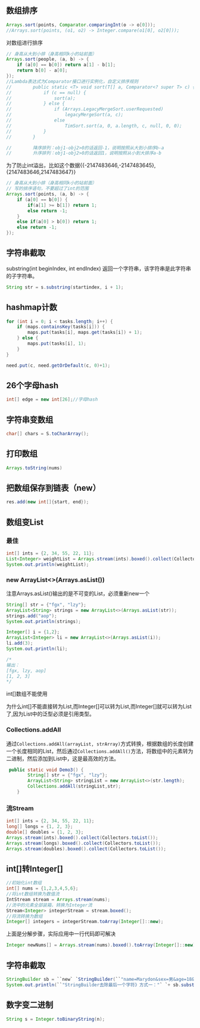 ## 数组排序

```java
Arrays.sort(points, Comparator.comparingInt(o -> o[0]));
//Arrays.sort(points, (o1, o2) -> Integer.compare(o1[0], o2[0]));
```

对数组进行排序

```java
// 身高从大到小排（身高相同k小的站前面）
Arrays.sort(people, (a, b) -> {
    if (a[0] == b[0]) return a[1] - b[1];
    return b[0] - a[0];
});
//Lambda表达式为Comparator接口进行实例化，自定义排序规则
//        public static <T> void sort(T[] a, Comparator<? super T> c) {
//            if (c == null) {
//                sort(a);
//            } else {
//                if (Arrays.LegacyMergeSort.userRequested)
//                    legacyMergeSort(a, c);
//                else
//                    TimSort.sort(a, 0, a.length, c, null, 0, 0);
//            }
//        }

//        降序排列：obj1-obj2>0的话返回-1，说明按照从大到小排序b-a
//        升序排列：obj1-obj2>0的话返回1，说明按照从小到大排序a-b
```

为了防止int溢出，比如这个数据{{-2147483646,-2147483645},{2147483646,2147483647}}

```java
// 身高从大到小排（身高相同k小的站前面）
// 写的排序语句，不要超过了int的范围
Arrays.sort(points, (a, b) -> {
    if (a[0] == b[0]) {
        if(a[1] >= b[1]) return 1;
        else return -1;
    }
    else if(a[0] > b[0]) return 1;
    else return -1;
});
```



## 字符串截取

 substring(int beginIndex, int endIndex) 返回一个字符串，该字符串是此字符串的子字符串。  

```java
String str = s.substring(startindex, i + 1);
```



## hashmap计数

```java
for (int i = 0; i < tasks.length; i++) {
    if (maps.containsKey(tasks[i])) {
        maps.put(tasks[i], maps.get(tasks[i]) + 1);
    } else {
        maps.put(tasks[i], 1);
    }
}
```

```java
need.put(c, need.getOrDefault(c, 0)+1);
```

## 26个字母hash

```java
int[] edge = new int[26];//字母hash
```

## 字符串变数组

```java
char[] chars = S.toCharArray();
```

## 打印数组

```java
Arrays.toString(nums)
```

## 把数组保存到链表（new）

```java
res.add(new int[]{start, end});
```

## 数组变List

### 最佳

```java
int[] ints = {2, 34, 55, 22, 11};
List<Integer> weightList = Arrays.stream(ints).boxed().collect(Collectors.toList());
System.out.println(weightList);
```



### new ArrayList<>(Arrays.asList())

注意Arrays.asList()输出的是不可变的List，必须重新new一个

```java
String[] str = {"fgx", "lzy"};
ArrayList<String> strings = new ArrayList<>(Arrays.asList(str));
strings.add("aop");
System.out.println(strings);

Integer[] i = {1,2};
ArrayList<Integer> li = new ArrayList<>(Arrays.asList(i));
li.add(3);
System.out.println(li);

/*
输出：
[fgx, lzy, aop]
[1, 2, 3]
*/
```

int[]数组不能使用

为什么int[]不能直接转为List,而Integer[]可以转为List,而Integer[]就可以转为List了,因为List中的泛型必须是引用类型。



### Collections.addAll

 通过`Collections.addAll(arrayList, strArray)`方式转换，根据数组的长度创建一个长度相同的List，然后通过`Collections.addAll()`方法，将数组中的元素转为二进制，然后添加到List中，这是最高效的方法。

```java
 public static void Demo3() {
        String[] str = {"fgx", "lzy"};
        ArrayList<String> stringList = new ArrayList<>(str.length);
        Collections.addAll(stringList,str);
    }

```



### 流Stream

```java
int[] ints = {2, 34, 55, 22, 11};
long[] longs = {1, 2, 3};
double[] doubles = {1, 2, 3};
Arrays.stream(ints).boxed().collect(Collectors.toList());
Arrays.stream(longs).boxed().collect(Collectors.toList());
Arrays.stream(doubles).boxed().collect(Collectors.toList());

```





## int[]转Integer[]

```java
//初始化int数组
int[] nums = {1,2,3,4,5,6};
//将int数组转换为数值流
IntStream stream = Arrays.stream(nums);
//流中的元素全部装箱，转换为Integer流 
Stream<Integer> integerStream = stream.boxed();
//将流转换为数组
Integer[] integers = integerStream.toArray(Integer[]::new);
```

上面是分解步骤，实际应用中一行代码即可解决

```java
Integer newNums[] = Arrays.stream(nums).boxed().toArray(Integer[]::new);
```

## 字符串截取

```java
StringBuilder sb = ``new` `StringBuilder(``"name=Marydon&sex=男&age=18&"``);
System.out.println(``"StringBuilder去除最后一个字符》方式一："` `+ sb.substring(0,sb.length() - 1));
```

## 数字变二进制

```java
String s = Integer.toBinaryString(n);
```
